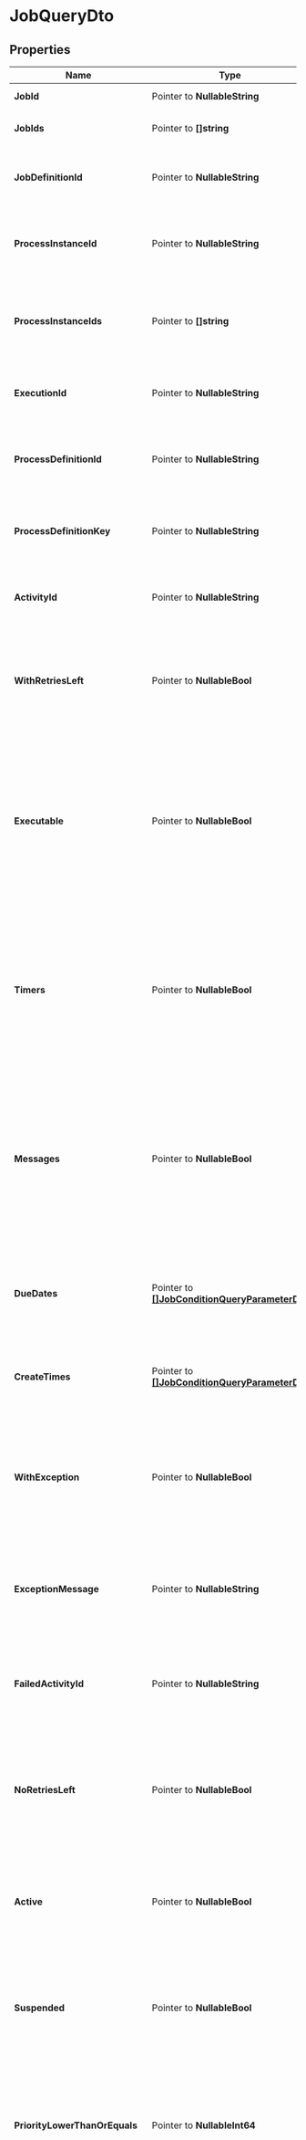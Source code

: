 # JobQueryDto

## Properties

Name | Type | Description | Notes
------------ | ------------- | ------------- | -------------
**JobId** | Pointer to **NullableString** | Filter by job id. | [optional] 
**JobIds** | Pointer to **[]string** | Filter by a  list of job ids. | [optional] 
**JobDefinitionId** | Pointer to **NullableString** | Only select jobs which exist for the given job definition. | [optional] 
**ProcessInstanceId** | Pointer to **NullableString** | Only select jobs which exist for the given process instance. | [optional] 
**ProcessInstanceIds** | Pointer to **[]string** | Only select jobs which exist for the given  list of process instance ids. | [optional] 
**ExecutionId** | Pointer to **NullableString** | Only select jobs which exist for the given execution. | [optional] 
**ProcessDefinitionId** | Pointer to **NullableString** | Filter by the id of the process definition the jobs run on. | [optional] 
**ProcessDefinitionKey** | Pointer to **NullableString** | Filter by the key of the process definition the jobs run on. | [optional] 
**ActivityId** | Pointer to **NullableString** | Only select jobs which exist for an activity with the given id. | [optional] 
**WithRetriesLeft** | Pointer to **NullableBool** | Only select jobs which have retries left. Value may only be &#x60;true&#x60;, as &#x60;false&#x60; is the default behavior. | [optional] 
**Executable** | Pointer to **NullableBool** | Only select jobs which are executable, i.e., retries &gt; 0 and due date is &#x60;null&#x60; or due date is in the past. Value may only be &#x60;true&#x60;, as &#x60;false&#x60; is the default behavior. | [optional] 
**Timers** | Pointer to **NullableBool** | Only select jobs that are timers. Cannot be used together with &#x60;messages&#x60;. Value may only be &#x60;true&#x60;, as &#x60;false&#x60; is the default behavior. | [optional] 
**Messages** | Pointer to **NullableBool** | Only select jobs that are messages. Cannot be used together with &#x60;timers&#x60;. Value may only be &#x60;true&#x60;, as &#x60;false&#x60; is the default behavior. | [optional] 
**DueDates** | Pointer to [**[]JobConditionQueryParameterDto**](JobConditionQueryParameterDto.md) | Only select jobs where the due date is lower or higher than the given date.  | [optional] 
**CreateTimes** | Pointer to [**[]JobConditionQueryParameterDto**](JobConditionQueryParameterDto.md) | Only select jobs created before or after the given date.  | [optional] 
**WithException** | Pointer to **NullableBool** | Only select jobs that failed due to an exception. Value may only be &#x60;true&#x60;, as &#x60;false&#x60; is the default behavior. | [optional] 
**ExceptionMessage** | Pointer to **NullableString** | Only select jobs that failed due to an exception with the given message. | [optional] 
**FailedActivityId** | Pointer to **NullableString** | Only select jobs that failed due to an exception at an activity with the given id. | [optional] 
**NoRetriesLeft** | Pointer to **NullableBool** | Only select jobs which have no retries left. Value may only be &#x60;true&#x60;, as &#x60;false&#x60; is the default behavior. | [optional] 
**Active** | Pointer to **NullableBool** | Only include active jobs. Value may only be &#x60;true&#x60;, as &#x60;false&#x60; is the default behavior. | [optional] 
**Suspended** | Pointer to **NullableBool** | Only include suspended jobs. Value may only be &#x60;true&#x60;, as &#x60;false&#x60; is the default behavior. | [optional] 
**PriorityLowerThanOrEquals** | Pointer to **NullableInt64** | Only include jobs with a priority lower than or equal to the given value. Value must be a valid &#x60;long&#x60; value. | [optional] 
**PriorityHigherThanOrEquals** | Pointer to **NullableInt64** | Only include jobs with a priority higher than or equal to the given value. Value must be a valid &#x60;long&#x60; value. | [optional] 
**TenantIdIn** | Pointer to **[]string** | Only include jobs which belong to one of the passed  tenant ids. | [optional] 
**WithoutTenantId** | Pointer to **NullableBool** | Only include jobs which belong to no tenant. Value may only be &#x60;true&#x60;, as &#x60;false&#x60; is the default behavior. | [optional] 
**IncludeJobsWithoutTenantId** | Pointer to **NullableBool** | Include jobs which belong to no tenant. Can be used in combination with &#x60;tenantIdIn&#x60;. Value may only be &#x60;true&#x60;, as &#x60;false&#x60; is the default behavior. | [optional] 
**Sorting** | Pointer to [**[]JobQueryDtoSortingInner**](JobQueryDtoSortingInner.md) | An array of criteria to sort the result by. Each element of the array is                        an object that specifies one ordering. The position in the array                        identifies the rank of an ordering, i.e., whether it is primary, secondary,                        etc. Does not have an effect for the &#x60;count&#x60; endpoint. | [optional] 

## Methods

### NewJobQueryDto

`func NewJobQueryDto() *JobQueryDto`

NewJobQueryDto instantiates a new JobQueryDto object
This constructor will assign default values to properties that have it defined,
and makes sure properties required by API are set, but the set of arguments
will change when the set of required properties is changed

### NewJobQueryDtoWithDefaults

`func NewJobQueryDtoWithDefaults() *JobQueryDto`

NewJobQueryDtoWithDefaults instantiates a new JobQueryDto object
This constructor will only assign default values to properties that have it defined,
but it doesn't guarantee that properties required by API are set

### GetJobId

`func (o *JobQueryDto) GetJobId() string`

GetJobId returns the JobId field if non-nil, zero value otherwise.

### GetJobIdOk

`func (o *JobQueryDto) GetJobIdOk() (*string, bool)`

GetJobIdOk returns a tuple with the JobId field if it's non-nil, zero value otherwise
and a boolean to check if the value has been set.

### SetJobId

`func (o *JobQueryDto) SetJobId(v string)`

SetJobId sets JobId field to given value.

### HasJobId

`func (o *JobQueryDto) HasJobId() bool`

HasJobId returns a boolean if a field has been set.

### SetJobIdNil

`func (o *JobQueryDto) SetJobIdNil(b bool)`

 SetJobIdNil sets the value for JobId to be an explicit nil

### UnsetJobId
`func (o *JobQueryDto) UnsetJobId()`

UnsetJobId ensures that no value is present for JobId, not even an explicit nil
### GetJobIds

`func (o *JobQueryDto) GetJobIds() []string`

GetJobIds returns the JobIds field if non-nil, zero value otherwise.

### GetJobIdsOk

`func (o *JobQueryDto) GetJobIdsOk() (*[]string, bool)`

GetJobIdsOk returns a tuple with the JobIds field if it's non-nil, zero value otherwise
and a boolean to check if the value has been set.

### SetJobIds

`func (o *JobQueryDto) SetJobIds(v []string)`

SetJobIds sets JobIds field to given value.

### HasJobIds

`func (o *JobQueryDto) HasJobIds() bool`

HasJobIds returns a boolean if a field has been set.

### SetJobIdsNil

`func (o *JobQueryDto) SetJobIdsNil(b bool)`

 SetJobIdsNil sets the value for JobIds to be an explicit nil

### UnsetJobIds
`func (o *JobQueryDto) UnsetJobIds()`

UnsetJobIds ensures that no value is present for JobIds, not even an explicit nil
### GetJobDefinitionId

`func (o *JobQueryDto) GetJobDefinitionId() string`

GetJobDefinitionId returns the JobDefinitionId field if non-nil, zero value otherwise.

### GetJobDefinitionIdOk

`func (o *JobQueryDto) GetJobDefinitionIdOk() (*string, bool)`

GetJobDefinitionIdOk returns a tuple with the JobDefinitionId field if it's non-nil, zero value otherwise
and a boolean to check if the value has been set.

### SetJobDefinitionId

`func (o *JobQueryDto) SetJobDefinitionId(v string)`

SetJobDefinitionId sets JobDefinitionId field to given value.

### HasJobDefinitionId

`func (o *JobQueryDto) HasJobDefinitionId() bool`

HasJobDefinitionId returns a boolean if a field has been set.

### SetJobDefinitionIdNil

`func (o *JobQueryDto) SetJobDefinitionIdNil(b bool)`

 SetJobDefinitionIdNil sets the value for JobDefinitionId to be an explicit nil

### UnsetJobDefinitionId
`func (o *JobQueryDto) UnsetJobDefinitionId()`

UnsetJobDefinitionId ensures that no value is present for JobDefinitionId, not even an explicit nil
### GetProcessInstanceId

`func (o *JobQueryDto) GetProcessInstanceId() string`

GetProcessInstanceId returns the ProcessInstanceId field if non-nil, zero value otherwise.

### GetProcessInstanceIdOk

`func (o *JobQueryDto) GetProcessInstanceIdOk() (*string, bool)`

GetProcessInstanceIdOk returns a tuple with the ProcessInstanceId field if it's non-nil, zero value otherwise
and a boolean to check if the value has been set.

### SetProcessInstanceId

`func (o *JobQueryDto) SetProcessInstanceId(v string)`

SetProcessInstanceId sets ProcessInstanceId field to given value.

### HasProcessInstanceId

`func (o *JobQueryDto) HasProcessInstanceId() bool`

HasProcessInstanceId returns a boolean if a field has been set.

### SetProcessInstanceIdNil

`func (o *JobQueryDto) SetProcessInstanceIdNil(b bool)`

 SetProcessInstanceIdNil sets the value for ProcessInstanceId to be an explicit nil

### UnsetProcessInstanceId
`func (o *JobQueryDto) UnsetProcessInstanceId()`

UnsetProcessInstanceId ensures that no value is present for ProcessInstanceId, not even an explicit nil
### GetProcessInstanceIds

`func (o *JobQueryDto) GetProcessInstanceIds() []string`

GetProcessInstanceIds returns the ProcessInstanceIds field if non-nil, zero value otherwise.

### GetProcessInstanceIdsOk

`func (o *JobQueryDto) GetProcessInstanceIdsOk() (*[]string, bool)`

GetProcessInstanceIdsOk returns a tuple with the ProcessInstanceIds field if it's non-nil, zero value otherwise
and a boolean to check if the value has been set.

### SetProcessInstanceIds

`func (o *JobQueryDto) SetProcessInstanceIds(v []string)`

SetProcessInstanceIds sets ProcessInstanceIds field to given value.

### HasProcessInstanceIds

`func (o *JobQueryDto) HasProcessInstanceIds() bool`

HasProcessInstanceIds returns a boolean if a field has been set.

### SetProcessInstanceIdsNil

`func (o *JobQueryDto) SetProcessInstanceIdsNil(b bool)`

 SetProcessInstanceIdsNil sets the value for ProcessInstanceIds to be an explicit nil

### UnsetProcessInstanceIds
`func (o *JobQueryDto) UnsetProcessInstanceIds()`

UnsetProcessInstanceIds ensures that no value is present for ProcessInstanceIds, not even an explicit nil
### GetExecutionId

`func (o *JobQueryDto) GetExecutionId() string`

GetExecutionId returns the ExecutionId field if non-nil, zero value otherwise.

### GetExecutionIdOk

`func (o *JobQueryDto) GetExecutionIdOk() (*string, bool)`

GetExecutionIdOk returns a tuple with the ExecutionId field if it's non-nil, zero value otherwise
and a boolean to check if the value has been set.

### SetExecutionId

`func (o *JobQueryDto) SetExecutionId(v string)`

SetExecutionId sets ExecutionId field to given value.

### HasExecutionId

`func (o *JobQueryDto) HasExecutionId() bool`

HasExecutionId returns a boolean if a field has been set.

### SetExecutionIdNil

`func (o *JobQueryDto) SetExecutionIdNil(b bool)`

 SetExecutionIdNil sets the value for ExecutionId to be an explicit nil

### UnsetExecutionId
`func (o *JobQueryDto) UnsetExecutionId()`

UnsetExecutionId ensures that no value is present for ExecutionId, not even an explicit nil
### GetProcessDefinitionId

`func (o *JobQueryDto) GetProcessDefinitionId() string`

GetProcessDefinitionId returns the ProcessDefinitionId field if non-nil, zero value otherwise.

### GetProcessDefinitionIdOk

`func (o *JobQueryDto) GetProcessDefinitionIdOk() (*string, bool)`

GetProcessDefinitionIdOk returns a tuple with the ProcessDefinitionId field if it's non-nil, zero value otherwise
and a boolean to check if the value has been set.

### SetProcessDefinitionId

`func (o *JobQueryDto) SetProcessDefinitionId(v string)`

SetProcessDefinitionId sets ProcessDefinitionId field to given value.

### HasProcessDefinitionId

`func (o *JobQueryDto) HasProcessDefinitionId() bool`

HasProcessDefinitionId returns a boolean if a field has been set.

### SetProcessDefinitionIdNil

`func (o *JobQueryDto) SetProcessDefinitionIdNil(b bool)`

 SetProcessDefinitionIdNil sets the value for ProcessDefinitionId to be an explicit nil

### UnsetProcessDefinitionId
`func (o *JobQueryDto) UnsetProcessDefinitionId()`

UnsetProcessDefinitionId ensures that no value is present for ProcessDefinitionId, not even an explicit nil
### GetProcessDefinitionKey

`func (o *JobQueryDto) GetProcessDefinitionKey() string`

GetProcessDefinitionKey returns the ProcessDefinitionKey field if non-nil, zero value otherwise.

### GetProcessDefinitionKeyOk

`func (o *JobQueryDto) GetProcessDefinitionKeyOk() (*string, bool)`

GetProcessDefinitionKeyOk returns a tuple with the ProcessDefinitionKey field if it's non-nil, zero value otherwise
and a boolean to check if the value has been set.

### SetProcessDefinitionKey

`func (o *JobQueryDto) SetProcessDefinitionKey(v string)`

SetProcessDefinitionKey sets ProcessDefinitionKey field to given value.

### HasProcessDefinitionKey

`func (o *JobQueryDto) HasProcessDefinitionKey() bool`

HasProcessDefinitionKey returns a boolean if a field has been set.

### SetProcessDefinitionKeyNil

`func (o *JobQueryDto) SetProcessDefinitionKeyNil(b bool)`

 SetProcessDefinitionKeyNil sets the value for ProcessDefinitionKey to be an explicit nil

### UnsetProcessDefinitionKey
`func (o *JobQueryDto) UnsetProcessDefinitionKey()`

UnsetProcessDefinitionKey ensures that no value is present for ProcessDefinitionKey, not even an explicit nil
### GetActivityId

`func (o *JobQueryDto) GetActivityId() string`

GetActivityId returns the ActivityId field if non-nil, zero value otherwise.

### GetActivityIdOk

`func (o *JobQueryDto) GetActivityIdOk() (*string, bool)`

GetActivityIdOk returns a tuple with the ActivityId field if it's non-nil, zero value otherwise
and a boolean to check if the value has been set.

### SetActivityId

`func (o *JobQueryDto) SetActivityId(v string)`

SetActivityId sets ActivityId field to given value.

### HasActivityId

`func (o *JobQueryDto) HasActivityId() bool`

HasActivityId returns a boolean if a field has been set.

### SetActivityIdNil

`func (o *JobQueryDto) SetActivityIdNil(b bool)`

 SetActivityIdNil sets the value for ActivityId to be an explicit nil

### UnsetActivityId
`func (o *JobQueryDto) UnsetActivityId()`

UnsetActivityId ensures that no value is present for ActivityId, not even an explicit nil
### GetWithRetriesLeft

`func (o *JobQueryDto) GetWithRetriesLeft() bool`

GetWithRetriesLeft returns the WithRetriesLeft field if non-nil, zero value otherwise.

### GetWithRetriesLeftOk

`func (o *JobQueryDto) GetWithRetriesLeftOk() (*bool, bool)`

GetWithRetriesLeftOk returns a tuple with the WithRetriesLeft field if it's non-nil, zero value otherwise
and a boolean to check if the value has been set.

### SetWithRetriesLeft

`func (o *JobQueryDto) SetWithRetriesLeft(v bool)`

SetWithRetriesLeft sets WithRetriesLeft field to given value.

### HasWithRetriesLeft

`func (o *JobQueryDto) HasWithRetriesLeft() bool`

HasWithRetriesLeft returns a boolean if a field has been set.

### SetWithRetriesLeftNil

`func (o *JobQueryDto) SetWithRetriesLeftNil(b bool)`

 SetWithRetriesLeftNil sets the value for WithRetriesLeft to be an explicit nil

### UnsetWithRetriesLeft
`func (o *JobQueryDto) UnsetWithRetriesLeft()`

UnsetWithRetriesLeft ensures that no value is present for WithRetriesLeft, not even an explicit nil
### GetExecutable

`func (o *JobQueryDto) GetExecutable() bool`

GetExecutable returns the Executable field if non-nil, zero value otherwise.

### GetExecutableOk

`func (o *JobQueryDto) GetExecutableOk() (*bool, bool)`

GetExecutableOk returns a tuple with the Executable field if it's non-nil, zero value otherwise
and a boolean to check if the value has been set.

### SetExecutable

`func (o *JobQueryDto) SetExecutable(v bool)`

SetExecutable sets Executable field to given value.

### HasExecutable

`func (o *JobQueryDto) HasExecutable() bool`

HasExecutable returns a boolean if a field has been set.

### SetExecutableNil

`func (o *JobQueryDto) SetExecutableNil(b bool)`

 SetExecutableNil sets the value for Executable to be an explicit nil

### UnsetExecutable
`func (o *JobQueryDto) UnsetExecutable()`

UnsetExecutable ensures that no value is present for Executable, not even an explicit nil
### GetTimers

`func (o *JobQueryDto) GetTimers() bool`

GetTimers returns the Timers field if non-nil, zero value otherwise.

### GetTimersOk

`func (o *JobQueryDto) GetTimersOk() (*bool, bool)`

GetTimersOk returns a tuple with the Timers field if it's non-nil, zero value otherwise
and a boolean to check if the value has been set.

### SetTimers

`func (o *JobQueryDto) SetTimers(v bool)`

SetTimers sets Timers field to given value.

### HasTimers

`func (o *JobQueryDto) HasTimers() bool`

HasTimers returns a boolean if a field has been set.

### SetTimersNil

`func (o *JobQueryDto) SetTimersNil(b bool)`

 SetTimersNil sets the value for Timers to be an explicit nil

### UnsetTimers
`func (o *JobQueryDto) UnsetTimers()`

UnsetTimers ensures that no value is present for Timers, not even an explicit nil
### GetMessages

`func (o *JobQueryDto) GetMessages() bool`

GetMessages returns the Messages field if non-nil, zero value otherwise.

### GetMessagesOk

`func (o *JobQueryDto) GetMessagesOk() (*bool, bool)`

GetMessagesOk returns a tuple with the Messages field if it's non-nil, zero value otherwise
and a boolean to check if the value has been set.

### SetMessages

`func (o *JobQueryDto) SetMessages(v bool)`

SetMessages sets Messages field to given value.

### HasMessages

`func (o *JobQueryDto) HasMessages() bool`

HasMessages returns a boolean if a field has been set.

### SetMessagesNil

`func (o *JobQueryDto) SetMessagesNil(b bool)`

 SetMessagesNil sets the value for Messages to be an explicit nil

### UnsetMessages
`func (o *JobQueryDto) UnsetMessages()`

UnsetMessages ensures that no value is present for Messages, not even an explicit nil
### GetDueDates

`func (o *JobQueryDto) GetDueDates() []JobConditionQueryParameterDto`

GetDueDates returns the DueDates field if non-nil, zero value otherwise.

### GetDueDatesOk

`func (o *JobQueryDto) GetDueDatesOk() (*[]JobConditionQueryParameterDto, bool)`

GetDueDatesOk returns a tuple with the DueDates field if it's non-nil, zero value otherwise
and a boolean to check if the value has been set.

### SetDueDates

`func (o *JobQueryDto) SetDueDates(v []JobConditionQueryParameterDto)`

SetDueDates sets DueDates field to given value.

### HasDueDates

`func (o *JobQueryDto) HasDueDates() bool`

HasDueDates returns a boolean if a field has been set.

### SetDueDatesNil

`func (o *JobQueryDto) SetDueDatesNil(b bool)`

 SetDueDatesNil sets the value for DueDates to be an explicit nil

### UnsetDueDates
`func (o *JobQueryDto) UnsetDueDates()`

UnsetDueDates ensures that no value is present for DueDates, not even an explicit nil
### GetCreateTimes

`func (o *JobQueryDto) GetCreateTimes() []JobConditionQueryParameterDto`

GetCreateTimes returns the CreateTimes field if non-nil, zero value otherwise.

### GetCreateTimesOk

`func (o *JobQueryDto) GetCreateTimesOk() (*[]JobConditionQueryParameterDto, bool)`

GetCreateTimesOk returns a tuple with the CreateTimes field if it's non-nil, zero value otherwise
and a boolean to check if the value has been set.

### SetCreateTimes

`func (o *JobQueryDto) SetCreateTimes(v []JobConditionQueryParameterDto)`

SetCreateTimes sets CreateTimes field to given value.

### HasCreateTimes

`func (o *JobQueryDto) HasCreateTimes() bool`

HasCreateTimes returns a boolean if a field has been set.

### SetCreateTimesNil

`func (o *JobQueryDto) SetCreateTimesNil(b bool)`

 SetCreateTimesNil sets the value for CreateTimes to be an explicit nil

### UnsetCreateTimes
`func (o *JobQueryDto) UnsetCreateTimes()`

UnsetCreateTimes ensures that no value is present for CreateTimes, not even an explicit nil
### GetWithException

`func (o *JobQueryDto) GetWithException() bool`

GetWithException returns the WithException field if non-nil, zero value otherwise.

### GetWithExceptionOk

`func (o *JobQueryDto) GetWithExceptionOk() (*bool, bool)`

GetWithExceptionOk returns a tuple with the WithException field if it's non-nil, zero value otherwise
and a boolean to check if the value has been set.

### SetWithException

`func (o *JobQueryDto) SetWithException(v bool)`

SetWithException sets WithException field to given value.

### HasWithException

`func (o *JobQueryDto) HasWithException() bool`

HasWithException returns a boolean if a field has been set.

### SetWithExceptionNil

`func (o *JobQueryDto) SetWithExceptionNil(b bool)`

 SetWithExceptionNil sets the value for WithException to be an explicit nil

### UnsetWithException
`func (o *JobQueryDto) UnsetWithException()`

UnsetWithException ensures that no value is present for WithException, not even an explicit nil
### GetExceptionMessage

`func (o *JobQueryDto) GetExceptionMessage() string`

GetExceptionMessage returns the ExceptionMessage field if non-nil, zero value otherwise.

### GetExceptionMessageOk

`func (o *JobQueryDto) GetExceptionMessageOk() (*string, bool)`

GetExceptionMessageOk returns a tuple with the ExceptionMessage field if it's non-nil, zero value otherwise
and a boolean to check if the value has been set.

### SetExceptionMessage

`func (o *JobQueryDto) SetExceptionMessage(v string)`

SetExceptionMessage sets ExceptionMessage field to given value.

### HasExceptionMessage

`func (o *JobQueryDto) HasExceptionMessage() bool`

HasExceptionMessage returns a boolean if a field has been set.

### SetExceptionMessageNil

`func (o *JobQueryDto) SetExceptionMessageNil(b bool)`

 SetExceptionMessageNil sets the value for ExceptionMessage to be an explicit nil

### UnsetExceptionMessage
`func (o *JobQueryDto) UnsetExceptionMessage()`

UnsetExceptionMessage ensures that no value is present for ExceptionMessage, not even an explicit nil
### GetFailedActivityId

`func (o *JobQueryDto) GetFailedActivityId() string`

GetFailedActivityId returns the FailedActivityId field if non-nil, zero value otherwise.

### GetFailedActivityIdOk

`func (o *JobQueryDto) GetFailedActivityIdOk() (*string, bool)`

GetFailedActivityIdOk returns a tuple with the FailedActivityId field if it's non-nil, zero value otherwise
and a boolean to check if the value has been set.

### SetFailedActivityId

`func (o *JobQueryDto) SetFailedActivityId(v string)`

SetFailedActivityId sets FailedActivityId field to given value.

### HasFailedActivityId

`func (o *JobQueryDto) HasFailedActivityId() bool`

HasFailedActivityId returns a boolean if a field has been set.

### SetFailedActivityIdNil

`func (o *JobQueryDto) SetFailedActivityIdNil(b bool)`

 SetFailedActivityIdNil sets the value for FailedActivityId to be an explicit nil

### UnsetFailedActivityId
`func (o *JobQueryDto) UnsetFailedActivityId()`

UnsetFailedActivityId ensures that no value is present for FailedActivityId, not even an explicit nil
### GetNoRetriesLeft

`func (o *JobQueryDto) GetNoRetriesLeft() bool`

GetNoRetriesLeft returns the NoRetriesLeft field if non-nil, zero value otherwise.

### GetNoRetriesLeftOk

`func (o *JobQueryDto) GetNoRetriesLeftOk() (*bool, bool)`

GetNoRetriesLeftOk returns a tuple with the NoRetriesLeft field if it's non-nil, zero value otherwise
and a boolean to check if the value has been set.

### SetNoRetriesLeft

`func (o *JobQueryDto) SetNoRetriesLeft(v bool)`

SetNoRetriesLeft sets NoRetriesLeft field to given value.

### HasNoRetriesLeft

`func (o *JobQueryDto) HasNoRetriesLeft() bool`

HasNoRetriesLeft returns a boolean if a field has been set.

### SetNoRetriesLeftNil

`func (o *JobQueryDto) SetNoRetriesLeftNil(b bool)`

 SetNoRetriesLeftNil sets the value for NoRetriesLeft to be an explicit nil

### UnsetNoRetriesLeft
`func (o *JobQueryDto) UnsetNoRetriesLeft()`

UnsetNoRetriesLeft ensures that no value is present for NoRetriesLeft, not even an explicit nil
### GetActive

`func (o *JobQueryDto) GetActive() bool`

GetActive returns the Active field if non-nil, zero value otherwise.

### GetActiveOk

`func (o *JobQueryDto) GetActiveOk() (*bool, bool)`

GetActiveOk returns a tuple with the Active field if it's non-nil, zero value otherwise
and a boolean to check if the value has been set.

### SetActive

`func (o *JobQueryDto) SetActive(v bool)`

SetActive sets Active field to given value.

### HasActive

`func (o *JobQueryDto) HasActive() bool`

HasActive returns a boolean if a field has been set.

### SetActiveNil

`func (o *JobQueryDto) SetActiveNil(b bool)`

 SetActiveNil sets the value for Active to be an explicit nil

### UnsetActive
`func (o *JobQueryDto) UnsetActive()`

UnsetActive ensures that no value is present for Active, not even an explicit nil
### GetSuspended

`func (o *JobQueryDto) GetSuspended() bool`

GetSuspended returns the Suspended field if non-nil, zero value otherwise.

### GetSuspendedOk

`func (o *JobQueryDto) GetSuspendedOk() (*bool, bool)`

GetSuspendedOk returns a tuple with the Suspended field if it's non-nil, zero value otherwise
and a boolean to check if the value has been set.

### SetSuspended

`func (o *JobQueryDto) SetSuspended(v bool)`

SetSuspended sets Suspended field to given value.

### HasSuspended

`func (o *JobQueryDto) HasSuspended() bool`

HasSuspended returns a boolean if a field has been set.

### SetSuspendedNil

`func (o *JobQueryDto) SetSuspendedNil(b bool)`

 SetSuspendedNil sets the value for Suspended to be an explicit nil

### UnsetSuspended
`func (o *JobQueryDto) UnsetSuspended()`

UnsetSuspended ensures that no value is present for Suspended, not even an explicit nil
### GetPriorityLowerThanOrEquals

`func (o *JobQueryDto) GetPriorityLowerThanOrEquals() int64`

GetPriorityLowerThanOrEquals returns the PriorityLowerThanOrEquals field if non-nil, zero value otherwise.

### GetPriorityLowerThanOrEqualsOk

`func (o *JobQueryDto) GetPriorityLowerThanOrEqualsOk() (*int64, bool)`

GetPriorityLowerThanOrEqualsOk returns a tuple with the PriorityLowerThanOrEquals field if it's non-nil, zero value otherwise
and a boolean to check if the value has been set.

### SetPriorityLowerThanOrEquals

`func (o *JobQueryDto) SetPriorityLowerThanOrEquals(v int64)`

SetPriorityLowerThanOrEquals sets PriorityLowerThanOrEquals field to given value.

### HasPriorityLowerThanOrEquals

`func (o *JobQueryDto) HasPriorityLowerThanOrEquals() bool`

HasPriorityLowerThanOrEquals returns a boolean if a field has been set.

### SetPriorityLowerThanOrEqualsNil

`func (o *JobQueryDto) SetPriorityLowerThanOrEqualsNil(b bool)`

 SetPriorityLowerThanOrEqualsNil sets the value for PriorityLowerThanOrEquals to be an explicit nil

### UnsetPriorityLowerThanOrEquals
`func (o *JobQueryDto) UnsetPriorityLowerThanOrEquals()`

UnsetPriorityLowerThanOrEquals ensures that no value is present for PriorityLowerThanOrEquals, not even an explicit nil
### GetPriorityHigherThanOrEquals

`func (o *JobQueryDto) GetPriorityHigherThanOrEquals() int64`

GetPriorityHigherThanOrEquals returns the PriorityHigherThanOrEquals field if non-nil, zero value otherwise.

### GetPriorityHigherThanOrEqualsOk

`func (o *JobQueryDto) GetPriorityHigherThanOrEqualsOk() (*int64, bool)`

GetPriorityHigherThanOrEqualsOk returns a tuple with the PriorityHigherThanOrEquals field if it's non-nil, zero value otherwise
and a boolean to check if the value has been set.

### SetPriorityHigherThanOrEquals

`func (o *JobQueryDto) SetPriorityHigherThanOrEquals(v int64)`

SetPriorityHigherThanOrEquals sets PriorityHigherThanOrEquals field to given value.

### HasPriorityHigherThanOrEquals

`func (o *JobQueryDto) HasPriorityHigherThanOrEquals() bool`

HasPriorityHigherThanOrEquals returns a boolean if a field has been set.

### SetPriorityHigherThanOrEqualsNil

`func (o *JobQueryDto) SetPriorityHigherThanOrEqualsNil(b bool)`

 SetPriorityHigherThanOrEqualsNil sets the value for PriorityHigherThanOrEquals to be an explicit nil

### UnsetPriorityHigherThanOrEquals
`func (o *JobQueryDto) UnsetPriorityHigherThanOrEquals()`

UnsetPriorityHigherThanOrEquals ensures that no value is present for PriorityHigherThanOrEquals, not even an explicit nil
### GetTenantIdIn

`func (o *JobQueryDto) GetTenantIdIn() []string`

GetTenantIdIn returns the TenantIdIn field if non-nil, zero value otherwise.

### GetTenantIdInOk

`func (o *JobQueryDto) GetTenantIdInOk() (*[]string, bool)`

GetTenantIdInOk returns a tuple with the TenantIdIn field if it's non-nil, zero value otherwise
and a boolean to check if the value has been set.

### SetTenantIdIn

`func (o *JobQueryDto) SetTenantIdIn(v []string)`

SetTenantIdIn sets TenantIdIn field to given value.

### HasTenantIdIn

`func (o *JobQueryDto) HasTenantIdIn() bool`

HasTenantIdIn returns a boolean if a field has been set.

### SetTenantIdInNil

`func (o *JobQueryDto) SetTenantIdInNil(b bool)`

 SetTenantIdInNil sets the value for TenantIdIn to be an explicit nil

### UnsetTenantIdIn
`func (o *JobQueryDto) UnsetTenantIdIn()`

UnsetTenantIdIn ensures that no value is present for TenantIdIn, not even an explicit nil
### GetWithoutTenantId

`func (o *JobQueryDto) GetWithoutTenantId() bool`

GetWithoutTenantId returns the WithoutTenantId field if non-nil, zero value otherwise.

### GetWithoutTenantIdOk

`func (o *JobQueryDto) GetWithoutTenantIdOk() (*bool, bool)`

GetWithoutTenantIdOk returns a tuple with the WithoutTenantId field if it's non-nil, zero value otherwise
and a boolean to check if the value has been set.

### SetWithoutTenantId

`func (o *JobQueryDto) SetWithoutTenantId(v bool)`

SetWithoutTenantId sets WithoutTenantId field to given value.

### HasWithoutTenantId

`func (o *JobQueryDto) HasWithoutTenantId() bool`

HasWithoutTenantId returns a boolean if a field has been set.

### SetWithoutTenantIdNil

`func (o *JobQueryDto) SetWithoutTenantIdNil(b bool)`

 SetWithoutTenantIdNil sets the value for WithoutTenantId to be an explicit nil

### UnsetWithoutTenantId
`func (o *JobQueryDto) UnsetWithoutTenantId()`

UnsetWithoutTenantId ensures that no value is present for WithoutTenantId, not even an explicit nil
### GetIncludeJobsWithoutTenantId

`func (o *JobQueryDto) GetIncludeJobsWithoutTenantId() bool`

GetIncludeJobsWithoutTenantId returns the IncludeJobsWithoutTenantId field if non-nil, zero value otherwise.

### GetIncludeJobsWithoutTenantIdOk

`func (o *JobQueryDto) GetIncludeJobsWithoutTenantIdOk() (*bool, bool)`

GetIncludeJobsWithoutTenantIdOk returns a tuple with the IncludeJobsWithoutTenantId field if it's non-nil, zero value otherwise
and a boolean to check if the value has been set.

### SetIncludeJobsWithoutTenantId

`func (o *JobQueryDto) SetIncludeJobsWithoutTenantId(v bool)`

SetIncludeJobsWithoutTenantId sets IncludeJobsWithoutTenantId field to given value.

### HasIncludeJobsWithoutTenantId

`func (o *JobQueryDto) HasIncludeJobsWithoutTenantId() bool`

HasIncludeJobsWithoutTenantId returns a boolean if a field has been set.

### SetIncludeJobsWithoutTenantIdNil

`func (o *JobQueryDto) SetIncludeJobsWithoutTenantIdNil(b bool)`

 SetIncludeJobsWithoutTenantIdNil sets the value for IncludeJobsWithoutTenantId to be an explicit nil

### UnsetIncludeJobsWithoutTenantId
`func (o *JobQueryDto) UnsetIncludeJobsWithoutTenantId()`

UnsetIncludeJobsWithoutTenantId ensures that no value is present for IncludeJobsWithoutTenantId, not even an explicit nil
### GetSorting

`func (o *JobQueryDto) GetSorting() []JobQueryDtoSortingInner`

GetSorting returns the Sorting field if non-nil, zero value otherwise.

### GetSortingOk

`func (o *JobQueryDto) GetSortingOk() (*[]JobQueryDtoSortingInner, bool)`

GetSortingOk returns a tuple with the Sorting field if it's non-nil, zero value otherwise
and a boolean to check if the value has been set.

### SetSorting

`func (o *JobQueryDto) SetSorting(v []JobQueryDtoSortingInner)`

SetSorting sets Sorting field to given value.

### HasSorting

`func (o *JobQueryDto) HasSorting() bool`

HasSorting returns a boolean if a field has been set.

### SetSortingNil

`func (o *JobQueryDto) SetSortingNil(b bool)`

 SetSortingNil sets the value for Sorting to be an explicit nil

### UnsetSorting
`func (o *JobQueryDto) UnsetSorting()`

UnsetSorting ensures that no value is present for Sorting, not even an explicit nil

[[Back to Model list]](../README.md#documentation-for-models) [[Back to API list]](../README.md#documentation-for-api-endpoints) [[Back to README]](../README.md)


